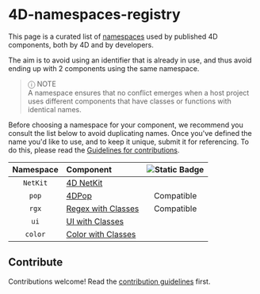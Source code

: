 # 4D-namespaces-registry

This page is a curated list of [namespaces](https://developer.4d.com/docs/Extensions/develop-components#declaring-the-component-namespace) used by published 4D components, both by 4D and by developers.

The aim is to avoid using an identifier that is already in use, and thus avoid ending up with 2 components using the same namespace.

> ⓘ NOTE    
A namespace ensures that no conflict emerges when a host project uses different components that have classes or functions with identical names.

Before choosing a namespace for your component, we recommend you consult the list below to avoid duplicating names. Once you've defined the name you'd like to use, and to keep it unique, submit it for referencing. To do this, please read the [Guidelines for contributions](contributing.md). 

| Namespace | Component | ![Static Badge](https://img.shields.io/badge/Project%20Dependencies-blue?logo=4d&link=https%3A%2F%2Fdeveloper.4d.com%2Fdocs%2FProject%2Fcomponents%2F%23loading-components) |
| :-------: | :-------- | :------------------: |
| `NetKit`  | [4D NetKit](https://github.com/4d/4D-NetKit)
| `pop`     | [4DPop](https://github.com/vdelachaux/4DPop) | Compatible |
| `rgx`     | [Regex with Classes](https://github.com/vdelachaux/Regex-with-Classes) | Compatible |
| `ui`      | [UI with Classes](https://github.com/vdelachaux/UI-with-Classes)
| `color`   | [Color with Classes](https://github.com/vdelachaux/Color-with-Classes)



## Contribute

Contributions welcome! Read the [contribution guidelines](contributing.md) first.

